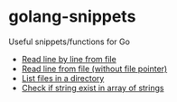 # golang-snippets

Useful snippets/functions for Go

- [Read line by line from file](https://github.com/peeyushsrj/golang-snippets/blob/master/readline-from-files.go)
- [Read line from file (without file pointer)](https://github.com/peeyushsrj/golang-snippets/blob/master/read-lines-from-file2.go)
- [List files in a directory](https://github.com/peeyushsrj/golang-snippets/blob/master/browse-files.go)
- [Check if string exist in array of strings](https://github.com/peeyushsrj/golang-snippets/blob/master/string-in-slice.go)

